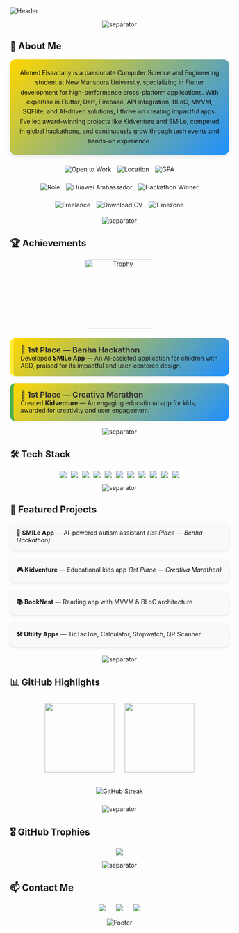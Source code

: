 <!-- ===========================
     Ahmed Elsaadany — README
=========================== -->

<!-- Gradient Header with Enhanced Animation -->
<img src="https://capsule-render.vercel.app/api?type=waving&color=gradient&height=180&section=header&text=Ahmed%20Elsaadany%20%7C%20Flutter%20Developer&fontColor=ffffff&fontSize=36&animation=scaleIn&fontAlignY=40" alt="Header"/>




<!-- Animated Separator -->
<p align="center">
  <img src="https://capsule-render.vercel.app/api?type=rect&color=gradient&height=8&animation=twinkling" alt="separator" />
</p>

## 🚀 About Me

<div style="background: linear-gradient(135deg, #ffd700, #1e90ff); padding: 20px; border-radius: 12px; box-shadow: 0 4px 12px rgba(0,0,0,0.1); margin-bottom: 20px; text-align: center;">
  <p style="font-size: 14px; line-height: 1.6; color: #111; margin: 0; display: inline-block; max-width: 900px;">
    Ahmed Elsaadany is a passionate Computer Science and Engineering student at New Mansoura University, specializing in Flutter development for high-performance cross-platform applications. With expertise in Flutter, Dart, Firebase, API integration, BLoC, MVVM, SQFlite, and AI-driven solutions, I thrive on creating impactful apps. I've led award-winning projects like Kidventure and SMILe, competed in global hackathons, and continuously grow through tech events and hands-on experience.
  </p>
</div>

<!-- Status Badges with Hover Effects -->
<p align="center">
  <a href="https://www.linkedin.com/in/ahmed-elsa3dany/" style="text-decoration: none;">
    <img src="https://img.shields.io/badge/Open_to_Work-Yes-2ea44f?style=for-the-badge&logo=briefcase&logoColor=white" alt="Open to Work" style="transition: transform 0.3s; margin: 5px;" onmouseover="this.style.transform='scale(1.1)'" onmouseout="this.style.transform='scale(1)'"/>
  </a>
  <img src="https://img.shields.io/badge/Location-Egypt-ffcc00?style=for-the-badge&logo=map-pin&logoColor=black" alt="Location" style="transition: transform 0.3s; margin: 5px;" onmouseover="this.style.transform='scale(1.1)'" onmouseout="this.style.transform='scale(1)'"/>
  <img src="https://img.shields.io/badge/GPA-3.6%20%2F%204.0-0066ff?style=for-the-badge&logo=graduation-cap&logoColor=white" alt="GPA" style="transition: transform 0.3s; margin: 5px;" onmouseover="this.style.transform='scale(1.1)'" onmouseout="this.style.transform='scale(1)'"/>
</p>

<p align="center">
  <img src="https://img.shields.io/badge/Role-Flutter%20Developer-02569B?style=for-the-badge&logo=flutter&logoColor=white" alt="Role" style="transition: transform 0.3s; margin: 5px;" onmouseover="this.style.transform='scale(1.1)'" onmouseout="this.style.transform='scale(1)'"/>
  <img src="https://img.shields.io/badge/Huawei%20Ambassador-0a74ff?style=for-the-badge&logo=huawei&logoColor=white" alt="Huawei Ambassador" style="transition: transform 0.3s; margin: 5px;" onmouseover="this.style.transform='scale(1.1)'" onmouseout="this.style.transform='scale(1)'"/>
  <img src="https://img.shields.io/badge/Hackathon%20Winner-FF6F00?style=for-the-badge&logo=trophy&logoColor=white" alt="Hackathon Winner" style="transition: transform 0.3s; margin: 5px;" onmouseover="this.style.transform='scale(1.1)'" onmouseout="this.style.transform='scale(1)'"/>
</p>

<p align="center">
  <img src="https://img.shields.io/badge/Freelance-Available-00b894?style=for-the-badge&logo=freelancer&logoColor=white" alt="Freelance" style="transition: transform 0.3s; margin: 5px;" onmouseover="this.style.transform='scale(1.1)'" onmouseout="this.style.transform='scale(1)'"/>
  <a href="./Ahmed_Elsaadany_CV.pdf" download style="text-decoration: none;">
    <img src="https://img.shields.io/badge/Download%20CV-PDF-D14836?style=for-the-badge&logo=adobe-acrobat-reader&logoColor=white" alt="Download CV" style="transition: transform 0.3s; margin: 5px;" onmouseover="this.style.transform='scale(1.1)'" onmouseout="this.style.transform='scale(1)'"/>
  </a>
  <img src="https://img.shields.io/badge/Timezone-Africa%2FCairo-0066ff?style=for-the-badge&logo=clock&logoColor=white" alt="Timezone" style="transition: transform 0.3s; margin: 5px;" onmouseover="this.style.transform='scale(1.1)'" onmouseout="this.style.transform='scale(1)'"/>
</p>

<!-- Animated Separator -->
<p align="center">
  <img src="https://capsule-render.vercel.app/api?type=rect&color=gradient&height=8&animation=twinkling" alt="separator" />
</p>

## 🏆 Achievements

<div align="center">
  <img src="https://img.icons8.com/fluency/260/trophy.png" width="160" alt="Trophy" style="border-radius:8px; margin-bottom:20px; animation: bounce 2s infinite;" />
</div>

<style>
@keyframes bounce {
  0%, 100% { transform: translateY(0); }
  50% { transform: translateY(-10px); }
}
</style>

<div style="background: linear-gradient(135deg, #ffd700, #1e90ff); padding:16px; border-radius:12px; margin-bottom:16px; border-left:8px solid #FFEB3B; box-shadow: 0 2px 8px rgba(0,0,0,0.05); transition: transform 0.3s;" onmouseover="this.style.transform='scale(1.02)'" onmouseout="this.style.transform='scale(1)'">
  <strong style="font-size:18px; color:#333;">🥇 1st Place — Benha Hackathon</strong><br>
  Developed <strong>SMILe App</strong> — An AI-assisted application for children with ASD, praised for its impactful and user-centered design.
</div>

<div style="background: linear-gradient(135deg, #ffd700, #1e90ff); padding:16px; border-radius:12px; margin-bottom:16px; border-left:8px solid #4CAF50; box-shadow: 0 2px 8px rgba(0,0,0,0.05); transition: transform 0.3s;" onmouseover="this.style.transform='scale(1.02)'" onmouseout="this.style.transform='scale(1)'">
  <strong style="font-size:18px; color:#333;">🥇 1st Place — Creativa Marathon</strong><br>
  Created <strong>Kidventure</strong> — An engaging educational app for kids, awarded for creativity and user engagement.
</div>

<!-- Animated Separator -->
<p align="center">
  <img src="https://capsule-render.vercel.app/api?type=rect&color=gradient&height=8&animation=twinkling" alt="separator" />
</p>

## 🛠️ Tech Stack
<p align="center" style="display: flex; flex-wrap: wrap; justify-content: center; gap: 10px;">
  <img src="https://img.shields.io/badge/Dart-0175C2?style=for-the-badge&logo=dart&logoColor=white" style="transition: transform 0.3s;" onmouseover="this.style.transform='scale(1.1)'" onmouseout="this.style.transform='scale(1)'"/>
  <img src="https://img.shields.io/badge/Flutter-02569B?style=for-the-badge&logo=flutter&logoColor=white" style="transition: transform 0.3s;" onmouseover="this.style.transform='scale(1.1)'" onmouseout="this.style.transform='scale(1)'"/>
  <img src="https://img.shields.io/badge/Firebase-FFCA28?style=for-the-badge&logo=firebase&logoColor=black" style="transition: transform 0.3s;" onmouseover="this.style.transform='scale(1.1)'" onmouseout="this.style.transform='scale(1)'"/>
  <img src="https://img.shields.io/badge/REST%20API-005571?style=for-the-badge&logo=postman&logoColor=white" style="transition: transform 0.3s;" onmouseover="this.style.transform='scale(1.1)'" onmouseout="this.style.transform='scale(1)'"/>
  <img src="https://img.shields.io/badge/BLoC-02569B?style=for-the-badge&logo=flutter&logoColor=white" style="transition: transform 0.3s;" onmouseover="this.style.transform='scale(1.1)'" onmouseout="this.style.transform='scale(1)'"/>
  <img src="https://img.shields.io/badge/MVVM-6C63FF?style=for-the-badge" style="transition: transform 0.3s;" onmouseover="this.style.transform='scale(1.1)'" onmouseout="this.style.transform='scale(1)'"/>
  <img src="https://img.shields.io/badge/Clean%20Architecture-FF5733?style=for-the-badge" style="transition: transform 0.3s;" onmouseover="this.style.transform='scale(1.1)'" onmouseout="this.style.transform='scale(1)'"/>
  <img src="https://img.shields.io/badge/Git-F05032?style=for-the-badge&logo=git&logoColor=white" style="transition: transform 0.3s;" onmouseover="this.style.transform='scale(1.1)'" onmouseout="this.style.transform='scale(1)'"/>
  <img src="https://img.shields.io/badge/GitHub-181717?style=for-the-badge&logo=github&logoColor=white" style="transition: transform 0.3s;" onmouseover="this.style.transform='scale(1.1)'" onmouseout="this.style.transform='scale(1)'"/>
  <img src="https://img.shields.io/badge/Figma-F24E1E?style=for-the-badge&logo=figma&logoColor=white" style="transition: transform 0.3s;" onmouseover="this.style.transform='scale(1.1)'" onmouseout="this.style.transform='scale(1)'"/>
  <img src="https://img.shields.io/badge/Postman-FF6C37?style=for-the-badge&logo=postman&logoColor=white" style="transition: transform 0.3s;" onmouseover="this.style.transform='scale(1.1)'" onmouseout="this.style.transform='scale(1)'"/>
</p>

<!-- Animated Separator -->
<p align="center">
  <img src="https://capsule-render.vercel.app/api?type=rect&color=gradient&height=8&animation=twinkling" alt="separator" />
</p>

## 📱 Featured Projects
<div style="display: grid; grid-template-columns: repeat(auto-fit, minmax(300px, 1fr)); gap: 20px; margin-bottom: 20px;">
  <div style="background: #f9f9f9; padding: 15px; border-radius: 10px; box-shadow: 0 2px 6px rgba(0,0,0,0.1); transition: transform 0.3s;" onmouseover="this.style.transform='translateY(-5px)'" onmouseout="this.style.transform='translateY(0)'">
    <strong>📲 SMILe App</strong> — AI-powered autism assistant <em>(1st Place — Benha Hackathon)</em>
  </div>
  <div style="background: #f9f9f9; padding: 15px; border-radius: 10px; box-shadow: 0 2px 6px rgba(0,0,0,0.1); transition: transform 0.3s;" onmouseover="this.style.transform='translateY(-5px)'" onmouseout="this.style.transform='translateY(0)'">
    <strong>🎮 Kidventure</strong> — Educational kids app <em>(1st Place — Creativa Marathon)</em>
  </div>
  <div style="background: #f9f9f9; padding: 15px; border-radius: 10px; box-shadow: 0 2px 6px rgba(0,0,0,0.1); transition: transform 0.3s;" onmouseover="this.style.transform='translateY(-5px)'" onmouseout="this.style.transform='translateY(0)'">
    <strong>📚 BookNest</strong> — Reading app with MVVM & BLoC architecture
  </div>
  <div style="background: #f9f9f9; padding: 15px; border-radius: 10px; box-shadow: 0 2px 6px rgba(0,0,0,0.1); transition: transform 0.3s;" onmouseover="this.style.transform='translateY(-5px)'" onmouseout="this.style.transform='translateY(0)'">
    <strong>🛠️ Utility Apps</strong> — TicTacToe, Calculator, Stopwatch, QR Scanner
  </div>
</div>

<!-- Animated Separator -->
<p align="center">
  <img src="https://capsule-render.vercel.app/api?type=rect&color=gradient&height=8&animation=twinkling" alt="separator" />
</p>

## 📊 GitHub Highlights
<p align="center">
  <img src="https://github-readme-stats.vercel.app/api?username=AhmedElsa3dany&show_icons=true&theme=tokyonight&hide_border=true&count_private=true" height="160" style="margin: 10px;" />
  <img src="https://github-readme-stats.vercel.app/api/top-langs/?username=AhmedElsa3dany&layout=compact&theme=tokyonight&hide_border=true" height="160" style="margin: 10px;" />
</p>
<p align="center">
  <img src="https://github-readme-streak-stats.herokuapp.com/?user=AhmedElsa3dany&theme=tokyonight&hide_border=true" alt="GitHub Streak" style="margin: 10px;" />
</p>

<!-- Animated Separator -->
<p align="center">
  <img src="https://capsule-render.vercel.app/api?type=rect&color=gradient&height=8&animation=twinkling" alt="separator" />
</p>

## 🎖️ GitHub Trophies
<p align="center">
  <img src="https://github-profile-trophy.vercel.app/?username=AhmedElsa3dany&theme=tokyonight&no-frame=true&no-bg=true&margin-w=15&margin-h=15&column=4" />
</p>

<!-- Animated Separator -->
<p align="center">
  <img src="https://capsule-render.vercel.app/api?type=rect&color=gradient&height=8&animation=twinkling" alt="separator" />
</p>

## 📫 Contact Me
<p align="center">
  <a href="mailto:ahmedelsaadany16112003@gmail.com" style="text-decoration: none; margin: 10px;">
    <img src="https://img.shields.io/badge/Email-D14836?style=for-the-badge&logo=gmail&logoColor=white" style="transition: transform 0.3s;" onmouseover="this.style.transform='scale(1.1)'" onmouseout="this.style.transform='scale(1)'"/>
  </a>
  <a href="https://www.linkedin.com/in/ahmed-elsa3dany/" style="text-decoration: none; margin: 10px;">
    <img src="https://img.shields.io/badge/LinkedIn-0A66C2?style=for-the-badge&logo=linkedin&logoColor=white" style="transition: transform 0.3s;" onmouseover="this.style.transform='scale(1.1)'" onmouseout="this.style.transform='scale(1)'"/>
  </a>
  <a href="https://github.com/AhmedElsa3dany" style="text-decoration: none; margin: 10px;">
    <img src="https://img.shields.io/badge/GitHub-181717?style=for-the-badge&logo=github&logoColor=white" style="transition: transform 0.3s;" onmouseover="this.style.transform='scale(1.1)'" onmouseout="this.style.transform='scale(1)'"/>
  </a>
</p>

<!-- Footer with Waving Animation -->
<p align="center">
  <img src="https://capsule-render.vercel.app/api?type=waving&color=gradient&height=120&section=footer&animation=scaleIn" alt="Footer"/>
</p>
